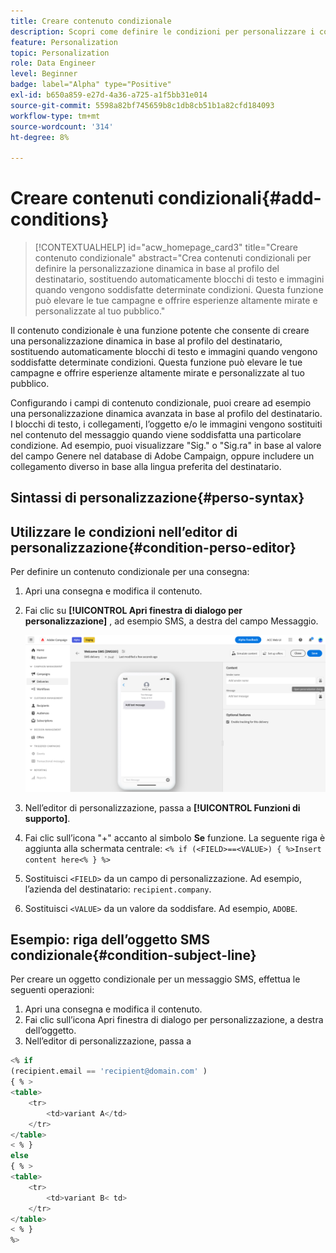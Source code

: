 ```yaml
---
title: Creare contenuto condizionale
description: Scopri come definire le condizioni per personalizzare i contenuti nell’interfaccia web di Adobe Campaign
feature: Personalization
topic: Personalization
role: Data Engineer
level: Beginner
badge: label="Alpha" type="Positive"
exl-id: b650a859-e27d-4a36-a725-a1f5bb31e014
source-git-commit: 5598a82bf745659b8c1db8cb51b1a82cfd184093
workflow-type: tm+mt
source-wordcount: '314'
ht-degree: 8%

---
```


# Creare contenuti condizionali{#add-conditions}

>[!CONTEXTUALHELP]
>id="acw_homepage_card3"
>title="Creare contenuto condizionale"
>abstract="Crea contenuti condizionali per definire la personalizzazione dinamica in base al profilo del destinatario, sostituendo automaticamente blocchi di testo e immagini quando vengono soddisfatte determinate condizioni. Questa funzione può elevare le tue campagne e offrire esperienze altamente mirate e personalizzate al tuo pubblico."


Il contenuto condizionale è una funzione potente che consente di creare una personalizzazione dinamica in base al profilo del destinatario, sostituendo automaticamente blocchi di testo e immagini quando vengono soddisfatte determinate condizioni. Questa funzione può elevare le tue campagne e offrire esperienze altamente mirate e personalizzate al tuo pubblico.

Configurando i campi di contenuto condizionale, puoi creare ad esempio una personalizzazione dinamica avanzata in base al profilo del destinatario. I blocchi di testo, i collegamenti, l’oggetto e/o le immagini vengono sostituiti nel contenuto del messaggio quando viene soddisfatta una particolare condizione. Ad esempio, puoi visualizzare &quot;Sig.&quot; o &quot;Sig.ra&quot; in base al valore del campo Genere nel database di Adobe Campaign, oppure includere un collegamento diverso in base alla lingua preferita del destinatario.

## Sintassi di personalizzazione{#perso-syntax}



## Utilizzare le condizioni nell’editor di personalizzazione{#condition-perso-editor}

Per definire un contenuto condizionale per una consegna:

1. Apri una consegna e modifica il contenuto.
1. Fai clic su **[!UICONTROL Apri finestra di dialogo per personalizzazione]** , ad esempio SMS, a destra del campo Messaggio.

   ![](assets/open-perso-editor-sms.png)

1. Nell’editor di personalizzazione, passa a **[!UICONTROL Funzioni di supporto]**.
1. Fai clic sull’icona &quot;+&quot; accanto al simbolo **Se** funzione. La seguente riga è aggiunta alla schermata centrale:
   `<% if (<FIELD>==<VALUE>) { %>Insert content here<% } %>`
1. Sostituisci `<FIELD>` da un campo di personalizzazione. Ad esempio, l’azienda del destinatario: `recipient.company`.
1. Sostituisci `<VALUE>` da un valore da soddisfare. Ad esempio, `ADOBE`.




## Esempio: riga dell’oggetto SMS condizionale{#condition-subject-line}

Per creare un oggetto condizionale per un messaggio SMS, effettua le seguenti operazioni:

1. Apri una consegna e modifica il contenuto.
1. Fai clic sull’icona Apri finestra di dialogo per personalizzazione, a destra dell’oggetto.
1. Nell’editor di personalizzazione, passa a


```sql
<% if 
(recipient.email == 'recipient@domain.com' ) 
{ % >
<table>
    <tr>
        <td>variant A</td>
    </tr>
</table>
< % } 
else 
{ % >
<table>
    <tr>
        <td>variant B< td>
    </tr>
</table>
< % } 
%>
```
